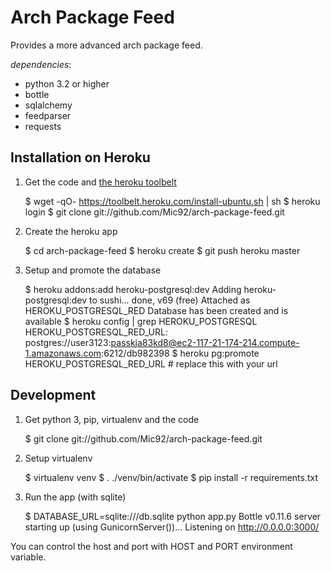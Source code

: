 Arch Package Feed
=================

Provides a more advanced arch package feed.

*dependencies*:

  - python 3.2 or higher
  - bottle
  - sqlalchemy
  - feedparser
  - requests

Installation on Heroku
----------------------

1. Get the code and [the heroku toolbelt](https://toolbelt.heroku.com/)

    $ wget -qO- https://toolbelt.heroku.com/install-ubuntu.sh | sh
    $ heroku login
    $ git clone git://github.com/Mic92/arch-package-feed.git

2. Create the heroku app

    $ cd arch-package-feed
    $ heroku create
    $ git push heroku master

3. Setup and promote the database

    $ heroku addons:add heroku-postgresql:dev
    Adding heroku-postgresql:dev to sushi... done,  v69 (free)
      Attached as HEROKU_POSTGRESQL_RED
    Database has been created and is available
    $ heroku config | grep HEROKU_POSTGRESQL
    HEROKU_POSTGRESQL_RED_URL: postgres://user3123:passkja83kd8@ec2-117-21-174-214.compute-1.amazonaws.com:6212/db982398
    $ heroku pg:promote HEROKU_POSTGRESQL_RED_URL # replace this with your url

Development
-----------

1. Get python 3, pip, virtualenv and the code

    $ git clone git://github.com/Mic92/arch-package-feed.git

2. Setup virtualenv

    $ virtualenv venv
    $ . ./venv/bin/activate
    $ pip install -r requirements.txt


3. Run the app (with sqlite)

    $ DATABASE_URL=sqlite:///db.sqlite python app.py
    Bottle v0.11.6 server starting up (using GunicornServer())...
    Listening on http://0.0.0.0:3000/

You can control the host and port with HOST and PORT environment variable.
